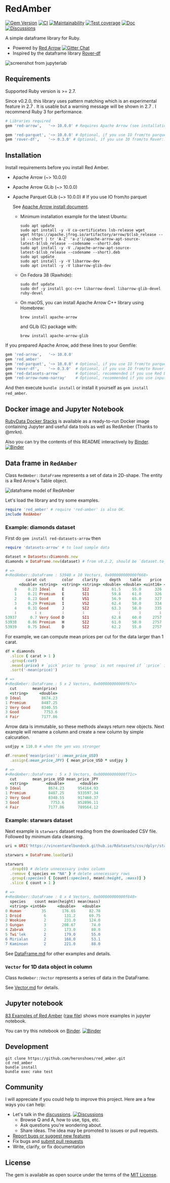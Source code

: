 # RedAmber

[![Gem Version](https://badge.fury.io/rb/red_amber.svg)](https://badge.fury.io/rb/red_amber)
[![CI](https://github.com/heronshoes/red_amber/actions/workflows/ci.yml/badge.svg)](https://github.com/heronshoes/red_amber/actions/workflows/ci.yml)
[![Maintainability](https://api.codeclimate.com/v1/badges/b8a745047045d2f49daa/maintainability)](https://codeclimate.com/github/heronshoes/red_amber/maintainability)
[![Test coverage](https://api.codeclimate.com/v1/badges/b8a745047045d2f49daa/test_coverage)](https://codeclimate.com/github/heronshoes/red_amber/test_coverage)
[![Doc](https://img.shields.io/badge/docs-latest-blue)](https://heronshoes.github.io/red_amber/)
[![Discussions](https://img.shields.io/github/discussions/heronshoes/red_amber)](https://github.com/heronshoes/red_amber/discussions)

A simple dataframe library for Ruby.

- Powered by [Red Arrow](https://github.com/apache/arrow/tree/master/ruby/red-arrow)
[![Gitter Chat](https://badges.gitter.im/red-data-tools/en.svg)](https://gitter.im/red-data-tools/en)
- Inspired by the dataframe library [Rover-df](https://github.com/ankane/rover)

![screenshot from jupyterlab](https://raw.githubusercontent.com/heronshoes/red_amber/main/doc/image/screenshot.png)

## Requirements

Supported Ruby version is >= 2.7.

Since v0.2.0, this library uses pattern matching which is an experimental feature in 2.7 . It is usable but a warning message will be shown in 2.7 .
I recommend Ruby 3 for performance.

```ruby
# Libraries required
gem 'red-arrow',   '~> 10.0.0' # Requires Apache Arrow (see installation below)

gem 'red-parquet', '~> 10.0.0' # Optional, if you use IO from/to parquet
gem 'rover-df',    '~> 0.3.0' # Optional, if you use IO from/to Rover::DataFrame
```

## Installation

Install requirements before you install Red Amber.

- Apache Arrow (~> 10.0.0)
- Apache Arrow GLib (~> 10.0.0)
- Apache Parquet GLib (~> 10.0.0)  # If you use IO from/to parquet

  See [Apache Arrow install document](https://arrow.apache.org/install/).
  
  - Minimum installation example for the latest Ubuntu:

      ```
      sudo apt update
      sudo apt install -y -V ca-certificates lsb-release wget
      wget https://apache.jfrog.io/artifactory/arrow/$(lsb_release --id --short | tr 'A-Z' 'a-z')/apache-arrow-apt-source-latest-$(lsb_release --codename --short).deb
      sudo apt install -y -V ./apache-arrow-apt-source-latest-$(lsb_release --codename --short).deb
      sudo apt update
      sudo apt install -y -V libarrow-dev
      sudo apt install -y -V libarrow-glib-dev
      ```

  - On Fedora 38 (Rawhide):

      ```
      sudo dnf update
      sudo dnf -y install gcc-c++ libarrow-devel libarrow-glib-devel ruby-devel
      ```

  - On macOS, you can install Apache Arrow C++ library using Homebrew:    

      ```
      brew install apache-arrow
      ```

    and GLib (C) package with:

      ```
      brew install apache-arrow-glib
      ```

If you prepared Apache Arrow, add these lines to your Gemfile:

```ruby
gem 'red-arrow',   '~> 10.0.0'
gem 'red_amber'
gem 'red-parquet', '~> 10.0.0' # Optional, if you use IO from/to parquet
gem 'rover-df',    '~> 0.3.0'  # Optional, if you use IO from/to Rover::DataFrame
gem 'red-datasets-arrow'       # Optional, recommended if you use Red Datasets
gem 'red-arrow-numo-narray'    # Optional, recommended if you use inputs from Numo::NArray
```

And then execute `bundle install` or install it yourself as `gem install red_amber`.

## Docker image and Jupyter Notebook

[RubyData Docker Stacks](https://github.com/RubyData/docker-stacks) is available as a ready-to-run Docker image containing Jupyter and useful data tools as well as RedAmber (Thanks to @mrkn).

Also you can try the contents of this README interactively by [Binder](https://mybinder.org/v2/gh/heronshoes/docker-stacks/RedAmber-binder?filepath=red-amber.ipynb). 
[![Binder](https://mybinder.org/badge_logo.svg)](https://mybinder.org/v2/gh/heronshoes/docker-stacks/RedAmber-binder?filepath=red-amber.ipynb)


## Data frame in `RedAmber`

Class `RedAmber::DataFrame` represents a set of data in 2D-shape.
The entity is a Red Arrow's Table object. 

![dataframe model of RedAmber](https://raw.githubusercontent.com/heronshoes/red_amber/main/doc/image/dataframe_model.png)

Let's load the library and try some examples.

```ruby
require 'red_amber' # require 'red-amber' is also OK.
include RedAmber
```

### Example: diamonds dataset

First do
    ```
    gem install red-datasets-arrow
    ```
then

```ruby
require 'datasets-arrow' # to load sample data

dataset = Datasets::Diamonds.new
diamonds = DataFrame.new(dataset) # from v0.2.2, should be `dataset.to_arrow` if older.

# =>
#<RedAmber::DataFrame : 53940 x 10 Vectors, 0x000000000000f668>
         carat cut       color    clarity     depth    table    price        x ...        z
      <double> <string>  <string> <string> <double> <double> <uint16> <double> ... <double>
    0     0.23 Ideal     E        SI2          61.5     55.0      326     3.95 ...     2.43
    1     0.21 Premium   E        SI1          59.8     61.0      326     3.89 ...     2.31
    2     0.23 Good      E        VS1          56.9     65.0      327     4.05 ...     2.31
    3     0.29 Premium   I        VS2          62.4     58.0      334      4.2 ...     2.63
    4     0.31 Good      J        SI2          63.3     58.0      335     4.34 ...     2.75
    :        : :         :        :               :        :        :        : ...        :
53937      0.7 Very Good D        SI1          62.8     60.0     2757     5.66 ...     3.56
53938     0.86 Premium   H        SI2          61.0     58.0     2757     6.15 ...     3.74
53939     0.75 Ideal     D        SI2          62.2     55.0     2757     5.83 ...     3.64
```

For example, we can compute mean prices per cut for the data larger than 1 carat.

```ruby
df = diamonds
  .slice { carat > 1 }
  .group(:cut)
  .mean(:price) # `pick` prior to `group` is not required if `:price` is specified here.
  .sort('-mean(price)')

# =>
#<RedAmber::DataFrame : 5 x 2 Vectors, 0x000000000000f67c>
  cut       mean(price)
  <string>     <double>
0 Ideal         8674.23
1 Premium       8487.25
2 Very Good     8340.55
3 Good           7753.6
4 Fair          7177.86
```

Arrow data is immutable, so these methods always return new objects.
Next example will rename a column and create a new column by simple calcuration.

```ruby
usdjpy = 110.0 # when the yen was stronger

df.rename('mean(price)': :mean_price_USD)
  .assign(:mean_price_JPY) { mean_price_USD * usdjpy }

# =>
#<RedAmber::DataFrame : 5 x 3 Vectors, 0x000000000000f71c>
  cut       mean_price_USD mean_price_JPY
  <string>        <double>       <double>
0 Ideal            8674.23      954164.93
1 Premium          8487.25      933597.34
2 Very Good        8340.55      917460.37
3 Good              7753.6      852896.11
4 Fair             7177.86      789564.12
```

### Example: starwars dataset

Next example is `starwars` dataset reading from the downloaded CSV file. Followed by minimum data cleansing.

```ruby
uri = URI('https://vincentarelbundock.github.io/Rdatasets/csv/dplyr/starwars.csv')

starwars = DataFrame.load(uri)

starwars
  .drop(0) # delete unnecessary index column
  .remove { species == "NA" } # delete unnecessary rows
  .group(:species) { [count(:species), mean(:height, :mass)] }
  .slice { count > 1 }

# =>
#<RedAmber::DataFrame : 8 x 4 Vectors, 0x000000000000f848>
  species    count mean(height) mean(mass)
  <string> <int64>     <double>   <double>
0 Human         35       176.65      82.78
1 Droid          6        131.2      69.75
2 Wookiee        2        231.0      124.0
3 Gungan         3       208.67       74.0
4 Zabrak         2        173.0       80.0
5 Twi'lek        2        179.0       55.0
6 Mirialan       2        168.0       53.1
7 Kaminoan       2        221.0       88.0
```

See [DataFrame.md](doc/DataFrame.md) for other examples and details.


### `Vector` for 1D data object in column

Class `RedAmber::Vector` represents a series of data in the DataFrame.

See [Vector.md](doc/Vector.md) for details.

## Jupyter notebook

[83 Examples of Red Amber](https://github.com/heronshoes/docker-stacks/blob/RedAmber-binder/binder/examples_of_red_amber.ipynb)
([raw file](https://raw.githubusercontent.com/heronshoes/docker-stacks/RedAmber-binder/binder/examples_of_red_amber.ipynb)) shows more examples in jupyter notebook.

You can try this notebook on [Binder](https://mybinder.org/v2/gh/heronshoes/docker-stacks/RedAmber-binder?filepath=examples_of_red_amber.ipynb). 
[![Binder](https://mybinder.org/badge_logo.svg)](https://mybinder.org/v2/gh/heronshoes/docker-stacks/RedAmber-binder?filepath=examples_of_red_amber.ipynb)


## Development

```shell
git clone https://github.com/heronshoes/red_amber.git
cd red_amber
bundle install
bundle exec rake test
```

## Community

I will appreciate if you could help to improve this project. Here are a few ways you can help:

- Let's talk in the [discussions](https://github.com/heronshoes/red_amber/discussions). [![Discussions](https://img.shields.io/github/discussions/heronshoes/red_amber)](https://github.com/heronshoes/red_amber/discussions)
  - Browse Q and A, how to use, tips, etc.
  - Ask questions you’re wondering about.
  - Share ideas. The idea may be promoted to issues or pull requests.
- [Report bugs or suggest new features](https://github.com/heronshoes/red_amber/issues)
- Fix bugs and [submit pull requests](https://github.com/heronshoes/red_amber/pulls)
- Write, clarify, or fix documentation

## License

The gem is available as open source under the terms of the [MIT License](https://opensource.org/licenses/MIT).
